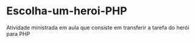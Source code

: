 # Escolha-um-heroi-PHP
Atividade ministrada em aula que consiste em transferir a tarefa do herói para PHP
